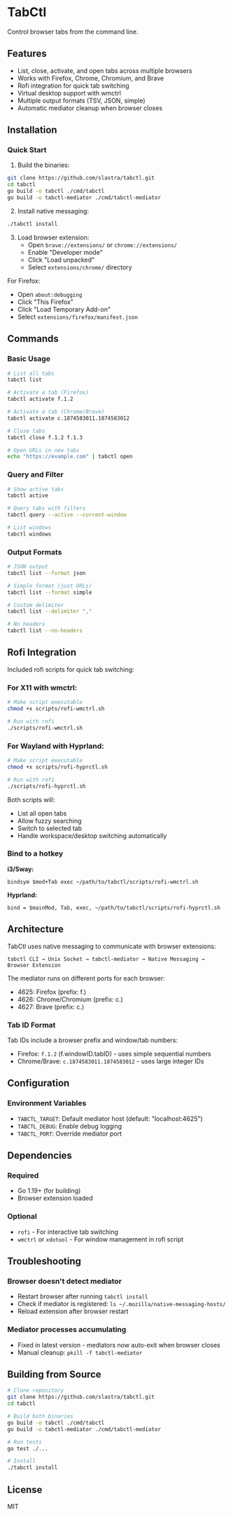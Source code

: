 # TabCtl

Control browser tabs from the command line.

## Features

- List, close, activate, and open tabs across multiple browsers
- Works with Firefox, Chrome, Chromium, and Brave
- Rofi integration for quick tab switching
- Virtual desktop support with wmctrl
- Multiple output formats (TSV, JSON, simple)
- Automatic mediator cleanup when browser closes

## Installation

### Quick Start

1. Build the binaries:
```bash
git clone https://github.com/slastra/tabctl.git
cd tabctl
go build -o tabctl ./cmd/tabctl
go build -o tabctl-mediator ./cmd/tabctl-mediator
```

2. Install native messaging:
```bash
./tabctl install
```

3. Load browser extension:
   - Open `brave://extensions/` or `chrome://extensions/`
   - Enable "Developer mode"
   - Click "Load unpacked"
   - Select `extensions/chrome/` directory

For Firefox:
   - Open `about:debugging`
   - Click "This Firefox"
   - Click "Load Temporary Add-on"
   - Select `extensions/firefox/manifest.json`

## Commands

### Basic Usage

```bash
# List all tabs
tabctl list

# Activate a tab (Firefox)
tabctl activate f.1.2

# Activate a tab (Chrome/Brave)
tabctl activate c.1874583011.1874583012

# Close tabs
tabctl close f.1.2 f.1.3

# Open URLs in new tabs
echo "https://example.com" | tabctl open

```

### Query and Filter

```bash
# Show active tabs
tabctl active

# Query tabs with filters
tabctl query --active --current-window

# List windows
tabctl windows
```

### Output Formats

```bash
# JSON output
tabctl list --format json

# Simple format (just URLs)
tabctl list --format simple

# Custom delimiter
tabctl list --delimiter ","

# No headers
tabctl list --no-headers
```

## Rofi Integration

Included rofi scripts for quick tab switching:

### For X11 with wmctrl:
```bash
# Make script executable
chmod +x scripts/rofi-wmctrl.sh

# Run with rofi
./scripts/rofi-wmctrl.sh
```

### For Wayland with Hyprland:
```bash
# Make script executable
chmod +x scripts/rofi-hyprctl.sh

# Run with rofi
./scripts/rofi-hyprctl.sh
```

Both scripts will:
- List all open tabs
- Allow fuzzy searching
- Switch to selected tab
- Handle workspace/desktop switching automatically

### Bind to a hotkey

**i3/Sway:**
```
bindsym $mod+Tab exec ~/path/to/tabctl/scripts/rofi-wmctrl.sh
```

**Hyprland:**
```
bind = $mainMod, Tab, exec, ~/path/to/tabctl/scripts/rofi-hyprctl.sh
```

## Architecture

TabCtl uses native messaging to communicate with browser extensions:

```
tabctl CLI → Unix Socket → tabctl-mediator → Native Messaging → Browser Extension
```

The mediator runs on different ports for each browser:
- 4625: Firefox (prefix: f.)
- 4626: Chrome/Chromium (prefix: c.)
- 4627: Brave (prefix: c.)

### Tab ID Format

Tab IDs include a browser prefix and window/tab numbers:
- Firefox: `f.1.2` (f.windowID.tabID) - uses simple sequential numbers
- Chrome/Brave: `c.1874583011.1874583012` - uses large integer IDs

## Configuration

### Environment Variables

- `TABCTL_TARGET`: Default mediator host (default: "localhost:4625")
- `TABCTL_DEBUG`: Enable debug logging
- `TABCTL_PORT`: Override mediator port

## Dependencies

### Required
- Go 1.19+ (for building)
- Browser extension loaded

### Optional
- `rofi` - For interactive tab switching
- `wmctrl` or `xdotool` - For window management in rofi script

## Troubleshooting

### Browser doesn't detect mediator
- Restart browser after running `tabctl install`
- Check if mediator is registered: `ls ~/.mozilla/native-messaging-hosts/`
- Reload extension after browser restart

### Mediator processes accumulating
- Fixed in latest version - mediators now auto-exit when browser closes
- Manual cleanup: `pkill -f tabctl-mediator`


## Building from Source

```bash
# Clone repository
git clone https://github.com/slastra/tabctl.git
cd tabctl

# Build both binaries
go build -o tabctl ./cmd/tabctl
go build -o tabctl-mediator ./cmd/tabctl-mediator

# Run tests
go test ./...

# Install
./tabctl install
```

## License

MIT